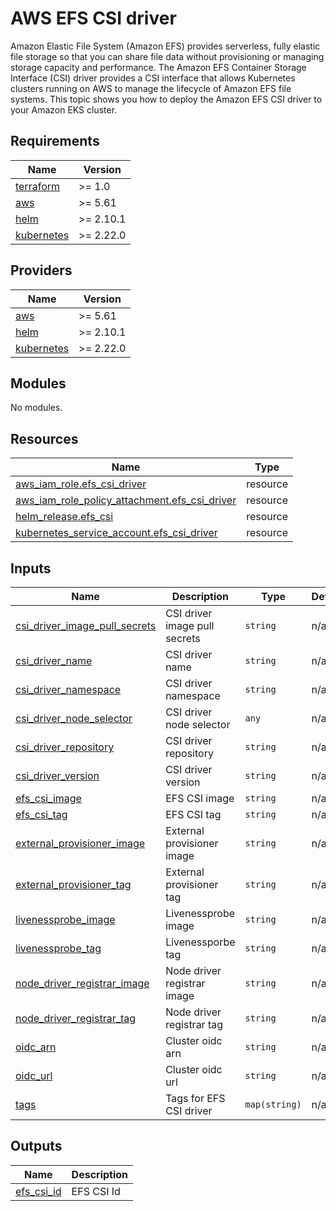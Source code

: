 # AWS EFS CSI driver  
Amazon Elastic File System (Amazon EFS) provides serverless, fully elastic file storage so that you can share file data without provisioning or managing storage capacity and performance. The Amazon EFS Container Storage Interface (CSI) driver provides a CSI interface that allows Kubernetes clusters running on AWS to manage the lifecycle of Amazon EFS file systems. This topic shows you how to deploy the Amazon EFS CSI driver to your Amazon EKS cluster.
<!-- BEGIN_TF_DOCS -->
## Requirements

| Name | Version |
|------|---------|
| <a name="requirement_terraform"></a> [terraform](#requirement\_terraform) | >= 1.0 |
| <a name="requirement_aws"></a> [aws](#requirement\_aws) | >= 5.61 |
| <a name="requirement_helm"></a> [helm](#requirement\_helm) | >= 2.10.1 |
| <a name="requirement_kubernetes"></a> [kubernetes](#requirement\_kubernetes) | >= 2.22.0 |

## Providers

| Name | Version |
|------|---------|
| <a name="provider_aws"></a> [aws](#provider\_aws) | >= 5.61 |
| <a name="provider_helm"></a> [helm](#provider\_helm) | >= 2.10.1 |
| <a name="provider_kubernetes"></a> [kubernetes](#provider\_kubernetes) | >= 2.22.0 |

## Modules

No modules.

## Resources

| Name | Type |
|------|------|
| [aws_iam_role.efs_csi_driver](https://registry.terraform.io/providers/hashicorp/aws/latest/docs/resources/iam_role) | resource |
| [aws_iam_role_policy_attachment.efs_csi_driver](https://registry.terraform.io/providers/hashicorp/aws/latest/docs/resources/iam_role_policy_attachment) | resource |
| [helm_release.efs_csi](https://registry.terraform.io/providers/hashicorp/helm/latest/docs/resources/release) | resource |
| [kubernetes_service_account.efs_csi_driver](https://registry.terraform.io/providers/hashicorp/kubernetes/latest/docs/resources/service_account) | resource |

## Inputs

| Name | Description | Type | Default | Required |
|------|-------------|------|---------|:--------:|
| <a name="input_csi_driver_image_pull_secrets"></a> [csi\_driver\_image\_pull\_secrets](#input\_csi\_driver\_image\_pull\_secrets) | CSI driver image pull secrets | `string` | n/a | yes |
| <a name="input_csi_driver_name"></a> [csi\_driver\_name](#input\_csi\_driver\_name) | CSI driver name | `string` | n/a | yes |
| <a name="input_csi_driver_namespace"></a> [csi\_driver\_namespace](#input\_csi\_driver\_namespace) | CSI driver namespace | `string` | n/a | yes |
| <a name="input_csi_driver_node_selector"></a> [csi\_driver\_node\_selector](#input\_csi\_driver\_node\_selector) | CSI driver node selector | `any` | n/a | yes |
| <a name="input_csi_driver_repository"></a> [csi\_driver\_repository](#input\_csi\_driver\_repository) | CSI driver repository | `string` | n/a | yes |
| <a name="input_csi_driver_version"></a> [csi\_driver\_version](#input\_csi\_driver\_version) | CSI driver version | `string` | n/a | yes |
| <a name="input_efs_csi_image"></a> [efs\_csi\_image](#input\_efs\_csi\_image) | EFS CSI image | `string` | n/a | yes |
| <a name="input_efs_csi_tag"></a> [efs\_csi\_tag](#input\_efs\_csi\_tag) | EFS CSI tag | `string` | n/a | yes |
| <a name="input_external_provisioner_image"></a> [external\_provisioner\_image](#input\_external\_provisioner\_image) | External provisioner image | `string` | n/a | yes |
| <a name="input_external_provisioner_tag"></a> [external\_provisioner\_tag](#input\_external\_provisioner\_tag) | External provisioner tag | `string` | n/a | yes |
| <a name="input_livenessprobe_image"></a> [livenessprobe\_image](#input\_livenessprobe\_image) | Livenessprobe image | `string` | n/a | yes |
| <a name="input_livenessprobe_tag"></a> [livenessprobe\_tag](#input\_livenessprobe\_tag) | Livenessporbe tag | `string` | n/a | yes |
| <a name="input_node_driver_registrar_image"></a> [node\_driver\_registrar\_image](#input\_node\_driver\_registrar\_image) | Node driver registrar image | `string` | n/a | yes |
| <a name="input_node_driver_registrar_tag"></a> [node\_driver\_registrar\_tag](#input\_node\_driver\_registrar\_tag) | Node driver registrar tag | `string` | n/a | yes |
| <a name="input_oidc_arn"></a> [oidc\_arn](#input\_oidc\_arn) | Cluster oidc arn | `string` | n/a | yes |
| <a name="input_oidc_url"></a> [oidc\_url](#input\_oidc\_url) | Cluster oidc url | `string` | n/a | yes |
| <a name="input_tags"></a> [tags](#input\_tags) | Tags for EFS CSI driver | `map(string)` | n/a | yes |

## Outputs

| Name | Description |
|------|-------------|
| <a name="output_efs_csi_id"></a> [efs\_csi\_id](#output\_efs\_csi\_id) | EFS CSI Id |
<!-- END_TF_DOCS -->
